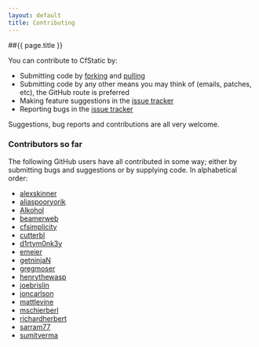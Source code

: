 ```yaml
---
layout: default
title: Contributing
---
```


##{{ page.title }}

You can contribute to CfStatic by:

* Submitting code by [forking](https://help.github.com/articles/fork-a-repo) and [pulling](https://help.github.com/articles/using-pull-requests/)
* Submitting code by any other means you may think of (emails, patches, etc), the GitHub route is preferred
* Making feature suggestions in the [issue tracker](https://github.com/DominicWatson/cfstatic/issues)
* Reporting bugs in the [issue tracker](https://github.com/DominicWatson/cfstatic/issues)

Suggestions, bug reports and contributions are all very welcome.

### Contributors so far

The following GitHub users have all contributed in some way; either by submitting bugs and suggestions or by supplying code. In alphabetical order:

* [alexskinner](https://github.com/alexskinner)
* [aliaspooryorik](https://github.com/aliaspooryorik)
* [Alkohol](https://github.com/alexskinner)
* [beamerweb](https://github.com/beamerweb)
* [cfsimplicity](https://github.com/cfsimplicity)
* [cutterbl](https://github.com/cutterbl)
* [d1rtym0nk3y](https://github.com/d1rtym0nk3y)
* [emeier](https://github.com/emeier)
* [getninjaN](https://github.com/getninjaN)
* [gregmoser](https://github.com/gregmoser)
* [henrythewasp](https://github.com/henrythewasp)
* [joebrislin](https://github.com/joebrislin)
* [joncarlson](https://github.com/joncarlson)
* [mattlevine](https://github.com/mattlevine)
* [mschierberl](https://github.com/mschierberl)
* [richardherbert](https://github.com/richardherbert)
* [sarram77](https://github.com/sarram77)
* [sumitverma](https://github.com/sumitverma)